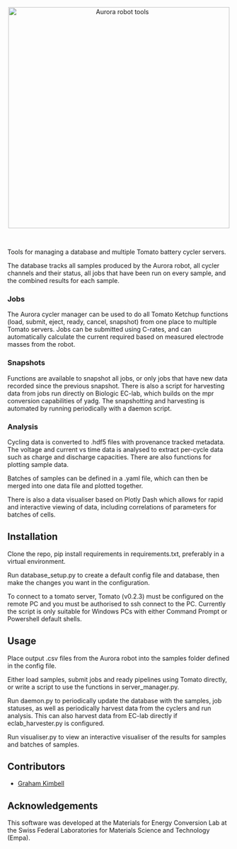 <p align="center">
  <img src="https://github.com/user-attachments/assets/3cd5c5b3-0921-45e7-a2d4-4d9acdab894f" width="500" align="center" alt="Aurora robot tools">
</p>
</br>

Tools for managing a database and multiple Tomato battery cycler servers.

The database tracks all samples produced by the Aurora robot, all cycler channels and their status, all jobs that have been run on every sample, and the combined results for each sample.

### Jobs

The Aurora cycler manager can be used to do all Tomato Ketchup functions (load, submit, eject, ready, cancel, snapshot) from one place to multiple Tomato servers. Jobs can be submitted using C-rates, and can automatically calculate the current required based on measured electrode masses from the robot.

### Snapshots

Functions are available to snapshot all jobs, or only jobs that have new data recorded since the previous snapshot. There is also a script for harvesting data from jobs run directly on Biologic EC-lab, which builds on the mpr conversion capabilities of yadg. The snapshotting and harvesting is automated by running periodically with a daemon script.

### Analysis

Cycling data is converted to .hdf5 files with provenance tracked metadata. The voltage and current vs time data is analysed to extract per-cycle data such as charge and discharge capacities. There are also functions for plotting sample data.

Batches of samples can be defined in a .yaml file, which can then be merged into one data file and plotted together.

There is also a data visualiser based on Plotly Dash which allows for rapid and interactive viewing of data, including correlations of parameters for batches of cells.

## Installation

Clone the repo, pip install requirements in requirements.txt, preferably in a virtual environment.

Run database_setup.py to create a default config file and database, then make the changes you want in the configuration.

To connect to a tomato server, Tomato (v0.2.3) must be configured on the remote PC and you must be authorised to ssh connect to the PC. Currently the script is only suitable for Windows PCs with either Command Prompt or Powershell default shells.

## Usage

Place output .csv files from the Aurora robot into the samples folder defined in the config file.

Either load samples, submit jobs and ready pipelines using Tomato directly, or write a script to use the functions in server_manager.py.

Run daemon.py to periodically update the database with the samples, job statuses, as well as periodically harvest data from the cyclers and run analysis. This can also harvest data from EC-lab directly if eclab_harvester.py is configured.

Run visualiser.py to view an interactive visualiser of the results for samples and batches of samples.

## Contributors

- [Graham Kimbell](https://github.com/g-kimbell)

## Acknowledgements

This software was developed at the Materials for Energy Conversion Lab at the Swiss Federal Laboratories for Materials Science and Technology (Empa).
